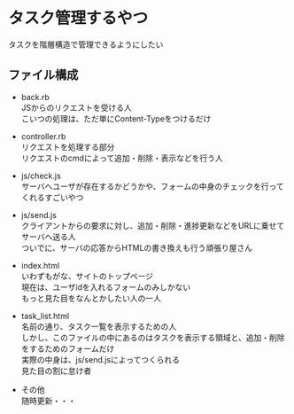 # タスク管理するやつ
タスクを階層構造で管理できるようにしたい

## ファイル構成
* back.rb  
JSからのリクエストを受ける人  
こいつの処理は、ただ単にContent-Typeをつけるだけ  

* controller.rb  
リクエストを処理する部分  
リクエストのcmdによって追加・削除・表示などを行う人  

* js/check.js  
サーバへユーザが存在するかどうかや、フォームの中身のチェックを行ってくれるすごいやつ  

* js/send.js  
クライアントからの要求に対し、追加・削除・進捗更新などをURLに乗せてサーバへ送る人  
ついでに、サーバの応答からHTMLの書き換えも行う頑張り屋さん

* index.html  
いわずもがな、サイトのトップページ  
現在は、ユーザidを入れるフォームのみしかない  
もっと見た目をなんとかしたい人の一人

* task_list.html  
名前の通り、タスク一覧を表示するための人  
しかし、このファイルの中にあるのはタスクを表示する領域と、追加・削除をするためのフォームだけ  
実際の中身は、js/send.jsによってつくられる  
見た目の割に怠け者

* その他  
随時更新・・・
